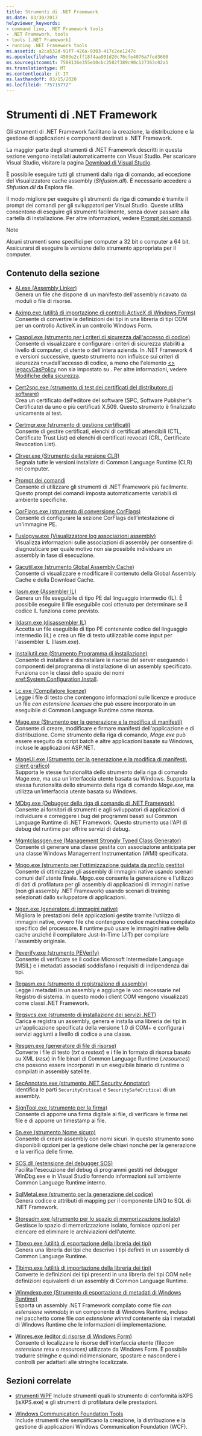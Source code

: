 ```yaml
---
title: Strumenti di .NET Framework
ms.date: 03/30/2017
helpviewer_keywords:
- command line, .NET Framework tools
- .NET Framework, tools
- tools [.NET Framework]
- running .NET Framework tools
ms.assetid: a2ca532d-91f7-426a-9303-417c2ee1247c
ms.openlocfilehash: 4503e2cff18f4aa901d20c76cfe4076a7fed3600
ms.sourcegitcommit: 7588136e355e10cbc2582f389c90c127363c02a5
ms.translationtype: MT
ms.contentlocale: it-IT
ms.lasthandoff: 03/15/2020
ms.locfileid: "75715772"
---
```

# <a name="net-framework-tools"></a>Strumenti di .NET Framework

Gli strumenti di .NET Framework facilitano la creazione, la distribuzione e la gestione di applicazioni e componenti destinati a .NET Framework.

La maggior parte degli strumenti di .NET Framework descritti in questa sezione vengono installati automaticamente con Visual Studio. Per scaricare Visual Studio, visitare la pagina [Download di Visual Studio](https://visualstudio.microsoft.com/downloads/?utm_medium=microsoft&utm_source=docs.microsoft.com&utm_campaign=inline+link&utm_content=download+vs2019).

È possibile eseguire tutti gli strumenti dalla riga di comando, ad eccezione del Visualizzatore cache assembly (*Shfusion.dll*). È necessario accedere a *Shfusion.dll* da Esplora file.
  
Il modo migliore per eseguire gli strumenti da riga di comando è tramite il prompt dei comandi per gli sviluppatori per Visual Studio. Queste utilità consentono di eseguire gli strumenti facilmente, senza dover passare alla cartella di installazione. Per altre informazioni, vedere [Prompt dei comandi](developer-command-prompt-for-vs.md).

> [!NOTE]
> Alcuni strumenti sono specifici per computer a 32 bit o computer a 64 bit. Assicurarsi di eseguire la versione dello strumento appropriata per il computer.

## <a name="in-this-section"></a>Contenuto della sezione

- [Al.exe (Assembly Linker)](al-exe-assembly-linker.md)  
Genera un file che dispone di un manifesto dell'assembly ricavato da moduli o file di risorse.

- [Aximp.exe (utilità di importazione di controlli ActiveX di Windows Forms)](aximp-exe-windows-forms-activex-control-importer.md)  
Consente di convertire le definizioni dei tipi in una libreria di tipi COM per un controllo ActiveX in un controllo Windows Form.

- [Caspol.exe (strumento per i criteri di sicurezza dall'accesso di codice)](caspol-exe-code-access-security-policy-tool.md)  
Consente di visualizzare e configurare i criteri di sicurezza stabiliti a livello di computer, di utente o dell'intera azienda. In .NET Framework 4 e versioni successive, questo strumento non influisce sui criteri di sicurezza `true`dall'accesso di codice, a meno che l'elemento [ \<> legacyCasPolicy](../configure-apps/file-schema/runtime/netfx40-legacysecuritypolicy-element.md) non sia impostato su . Per altre informazioni, vedere [Modifiche della sicurezza](../security/security-changes.md).

- [Cert2spc.exe (strumento di test dei certificati del distributore di software)](cert2spc-exe-software-publisher-certificate-test-tool.md)  
Crea un certificato dell'editore del software (SPC, Software Publisher's Certificate) da uno o più certificati X.509. Questo strumento è finalizzato unicamente ai test.

- [Certmgr.exe (strumento di gestione certificati)](certmgr-exe-certificate-manager-tool.md)  
Consente di gestire certificati, elenchi di certificati attendibili (CTL, Certificate Trust List) ed elenchi di certificati revocati (CRL, Certificate Revocation List).

- [Clrver.exe (Strumento della versione CLR)](clrver-exe-clr-version-tool.md)  
Segnala tutte le versioni installate di Common Language Runtime (CLR) nel computer.

- [Prompt dei comandi](developer-command-prompt-for-vs.md)  
Consente di utilizzare gli strumenti di .NET Framework più facilmente. Questo prompt dei comandi imposta automaticamente variabili di ambiente specifiche.

- [CorFlags.exe (strumento di conversione CorFlags)](corflags-exe-corflags-conversion-tool.md)  
Consente di configurare la sezione CorFlags dell'intestazione di un'immagine PE.

- [Fuslogvw.exe (Visualizzatore log associazioni assembly)](fuslogvw-exe-assembly-binding-log-viewer.md)  
Visualizza informazioni sulle associazioni di assembly per consentire di diagnosticare per quale motivo non sia possibile individuare un assembly in fase di esecuzione.

- [Gacutil.exe (strumento Global Assembly Cache)](gacutil-exe-gac-tool.md)  
Consente di visualizzare e modificare il contenuto della Global Assembly Cache e della Download Cache.

- [Ilasm.exe (Assembler IL)](ilasm-exe-il-assembler.md)  
Genera un file eseguibile di tipo PE dal linguaggio intermedio (IL). È possibile eseguire il file eseguibile così ottenuto per determinare se il codice IL funziona come previsto.

- [Ildasm.exe (disassembler IL)](ildasm-exe-il-disassembler.md)  
Accetta un file eseguibile di tipo PE contenente codice del linguaggio intermedio (IL) e crea un file di testo utilizzabile come input per l'assembler IL (Ilasm.exe).

- [Installutil.exe (Strumento Programma di installazione)](installutil-exe-installer-tool.md)  
Consente di installare e disinstallare le risorse del server eseguendo i componenti del programma di installazione di un assembly specificato. Funziona con le classi dello spazio dei nomi <xref:System.Configuration.Install>.

- [Lc.exe (Compilatore licenze)](lc-exe-license-compiler.md)  
Legge i file di testo che contengono informazioni sulle licenze e produce un file *con estensione licenses* che può essere incorporato in un eseguibile di Common Language Runtime come risorsa.

- [Mage.exe (Strumento per la generazione e la modifica di manifesti)](mage-exe-manifest-generation-and-editing-tool.md)  
Consente di creare, modificare e firmare manifesti dell'applicazione e di distribuzione. Come strumento della riga di comando, *Mage.exe* può essere eseguito da script batch e altre applicazioni basate su Windows, incluse le applicazioni ASP.NET.

- [MageUI.exe (Strumento per la generazione e la modifica di manifesti, client grafico)](mageui-exe-manifest-generation-and-editing-tool-graphical-client.md)  
Supporta le stesse funzionalità dello strumento della riga di comando Mage.exe, ma usa un'interfaccia utente basata su Windows. Supporta la stessa funzionalità dello strumento della riga di comando *Mage.exe*, ma utilizza un'interfaccia utente basata su Windows.

- [MDbg.exe (Debugger della riga di comando di .NET Framework)](mdbg-exe.md)  
Consente ai fornitori di strumenti e agli sviluppatori di applicazioni di individuare e correggere i bug dei programmi basati sul Common Language Runtime di .NET Framework. Questo strumento usa l'API di debug del runtime per offrire servizi di debug.

- [Mgmtclassgen.exe (Management Strongly Typed Class Generator)](mgmtclassgen-exe.md)  
Consente di generare una classe gestita con associazione anticipata per una classe Windows Management Instrumentation (WMI) specificata.

- [Mpgo.exe (strumento per l'ottimizzazione guidata da profilo gestito)](mpgo-exe-managed-profile-guided-optimization-tool.md)  
Consente di ottimizzare gli assembly di immagini native usando scenari comuni dell'utente finale. Mpgo.exe consente la generazione e l'utilizzo di dati di profilatura per gli assembly di applicazioni di immagini native (non gli assembly .NET Framework) usando scenari di training selezionati dallo sviluppatore di applicazioni.

- [Ngen.exe (generatore di immagini native)](ngen-exe-native-image-generator.md)  
Migliora le prestazioni delle applicazioni gestite tramite l'utilizzo di immagini native, ovvero file che contengono codice macchina compilato specifico del processore. Il runtime può usare le immagini native della cache anziché il compilatore Just-In-Time (JIT) per compilare l'assembly originale.

- [Peverify.exe (strumento PEVerify)](peverify-exe-peverify-tool.md)  
Consente di verificare se il codice Microsoft Intermediate Language (MSIL) e i metadati associati soddisfano i requisiti di indipendenza dai tipi.

- [Regasm.exe (strumento di registrazione di assembly)](regasm-exe-assembly-registration-tool.md)  
Legge i metadati in un assembly e aggiunge le voci necessarie nel Registro di sistema. In questo modo i client COM vengono visualizzati come classi .NET Framework.

- [Regsvcs.exe (strumento di installazione dei servizi .NET)](regsvcs-exe-net-services-installation-tool.md)  
Carica e registra un assembly, genera e installa una libreria dei tipi in un'applicazione specificata della versione 1.0 di COM+ e configura i servizi aggiunti a livello di codice a una classe.

- [Resgen.exe (generatore di file di risorse)](resgen-exe-resource-file-generator.md)  
Converte i file di testo (*txt* o *restext*) e i file in formato di risorsa basato su XML (*resx*) in file binari di Common Language Runtime (*.resources*) che possono essere incorporati in un eseguibile binario di runtime o compilati in assembly satellite.

- [SecAnnotate.exe (strumento .NET Security Annotator)](secannotate-exe-net-security-annotator-tool.md)  
Identifica le parti `SecurityCritical` e `SecuritySafeCritical` di un assembly.

- [SignTool.exe (strumento per la firma)](signtool-exe.md)  
Consente di apporre una firma digitale ai file, di verificare le firme nei file e di apporre un timestamp ai file.

- [Sn.exe (strumento Nome sicuro)](sn-exe-strong-name-tool.md)  
Consente di creare assembly con nomi sicuri. In questo strumento sono disponibili opzioni per la gestione delle chiavi nonché per la generazione e la verifica delle firme.

- [SOS.dll (estensione del debugger SOS)](sos-dll-sos-debugging-extension.md)  
Facilita l'esecuzione del debug di programmi gestiti nel debugger WinDbg.exe e in Visual Studio fornendo informazioni sull'ambiente Common Language Runtime interno.

- [SqlMetal.exe (strumento per la generazione del codice)](sqlmetal-exe-code-generation-tool.md)  
Genera codice e attributi di mapping per il componente LINQ to SQL di .NET Framework.

- [Storeadm.exe (strumento per lo spazio di memorizzazione isolato)](storeadm-exe-isolated-storage-tool.md)  
Gestisce lo spazio di memorizzazione isolato, fornisce opzioni per elencare ed eliminare le archiviazioni dell'utente.

- [Tlbexp.exe (utilità di esportazione della libreria dei tipi)](tlbexp-exe-type-library-exporter.md)  
Genera una libreria dei tipi che descrive i tipi definiti in un assembly di Common Language Runtime.

- [Tlbimp.exe (utilità di importazione della libreria dei tipi)](tlbimp-exe-type-library-importer.md)  
Converte le definizioni dei tipi presenti in una libreria dei tipi COM nelle definizioni equivalenti di un assembly di Common Language Runtime.

- [Winmdexp.exe (Strumento di esportazione di metadati di Windows Runtime)](winmdexp-exe-windows-runtime-metadata-export-tool.md)  
Esporta un assembly .NET Framework compilato come file *con estensione winmdobj* in un componente di Windows Runtime, incluso nel pacchetto come file *con estensione winmd* contenente sia i metadati di Windows Runtime che le informazioni di implementazione.

- [Winres.exe (editor di risorse di Windows Form)](winres-exe-windows-forms-resource-editor.md)  
Consente di localizzare le risorse dell'interfaccia utente (file*con estensione resx* o *resources)* utilizzate da Windows Form. È possibile tradurre stringhe e quindi ridimensionare, spostare e nascondere i controlli per adattarli alle stringhe localizzate.

## <a name="related-sections"></a>Sezioni correlate

- [strumenti WPF](https://docs.microsoft.com/previous-versions/ms742404(v=vs.110))  
Include strumenti quali lo strumento di conformità isXPS (isXPS.exe) e gli strumenti di profilatura delle prestazioni.

- [Windows Communication Foundation Tools](../wcf/tools.md)  
Include strumenti che semplificano la creazione, la distribuzione e la gestione di applicazioni Windows Communication Foundation (WCF).
